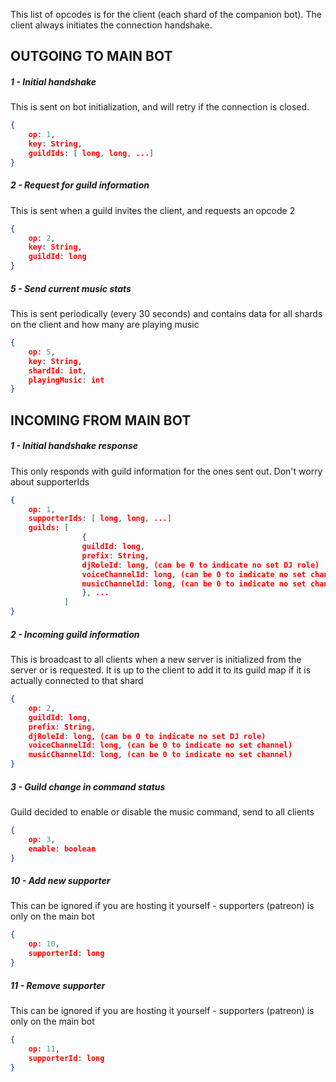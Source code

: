 This list of opcodes is for the client (each shard of the companion bot). The client always initiates the connection handshake.

## OUTGOING TO MAIN BOT
##### 1 - Initial handshake
This is sent on bot initialization, and will retry if the connection is closed.
```json
{
	op: 1,
	key: String,
	guildIds: [ long, long, ...]
}
```

##### 2 - Request for guild information
This is sent when a guild invites the client, and requests an opcode 2

```json
{
    op: 2,
    key: String,
    guildId: long
}
```

##### 5 - Send current music stats
This is sent periodically (every 30 seconds) and contains data for all shards on the client and how many are playing music

```json
{
    op: 5,
    key: String,
    shardId: int,
    playingMusic: int
}
```


## INCOMING FROM MAIN BOT
##### 1 - Initial handshake response
This only responds with guild information for the ones sent out. Don't worry about supporterIds
```json
{
	op: 1,
	supporterIds: [ long, long, ...]
	guilds: [ 
				{
				guildId: long,
				prefix: String,
				djRoleId: long, (can be 0 to indicate no set DJ role)
				voiceChannelId: long, (can be 0 to indicate no set channel)
				musicChannelId: long, (can be 0 to indicate no set channel)
				}, ...
			]
}
```

##### 2 - Incoming guild information
This is broadcast to all clients when a new server is initialized from the server or is requested. It is up to the client to add it to its guild map if it is actually connected to that shard
```json
{
    op: 2,
    guildId: long,
	prefix: String,
	djRoleId: long, (can be 0 to indicate no set DJ role)
	voiceChannelId: long, (can be 0 to indicate no set channel)
	musicChannelId: long, (can be 0 to indicate no set channel)
}
```

##### 3 - Guild change in command status
Guild decided to enable or disable the music command, send to all clients
```json
{
    op: 3,
    enable: boolean
}
```

##### 10 - Add new supporter
This can be ignored if you are hosting it yourself - supporters (patreon) is only on the main bot
```json
{
	op: 10,
	supporterId: long
}
```

##### 11 - Remove supporter
This can be ignored if you are hosting it yourself - supporters (patreon) is only on the main bot
```json
{
	op: 11,
	supporterId: long
}
```